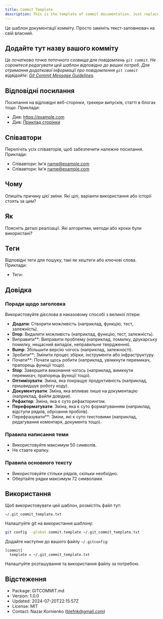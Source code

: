 ```yaml
---
title: Commit Template
description: This is the template of commit documentation. Just replace the placeholder text with your own.
---
```


Це шаблон документації комміту. Просто замініть текст-заповнювач на свій власний.

## Додайте тут назву вашого комміту

*Це початкова точка поточного сховища для повідомлень `git commit`. Не соромтеся редагувати цей шаблон відповідно до ваших потреб. Для отримання додаткової інформації про повідомлення `git commit` відвідайте: [Git Commit Message Guidelines](https://github.com/joelparkerhenderson/git_commit_message)*.

## Відповідні посилання

Посилання на відповідні веб-сторінки, трекери випусків, статті в блогах тощо. Приклади:

- Див: <https://example.com>
- Див: [Приклад сторінки](<https://example.com>)

## Співавтори

Перелічіть усіх співавторів, щоб забезпечити належне посилання. Приклади:

- Співавтори: Ім'я <name@example.com>
- Співавтори: Ім'я <name@example.com>

## Чому

Опишіть причину цієї зміни. Які цілі, варіанти використання або історії стоять за цим?

## Як

Поясніть деталі реалізації. Які алгоритми, методи або кроки були використані?

## Теги

Відповідні теги для пошуку, такі як хештеги або ключові слова. Приклади:

- Теги:

## Довідка

### Поради щодо заголовка

Використовуйте дієслова в наказовому способі з великої літери:

- **Додати**: Створити можливість (наприклад, функцію, тест, залежність).
- **Drop**: Видалити можливість (наприклад, функцію, тест, залежність).
- Виправити**: Виправити проблему (наприклад, помилку, друкарську помилку, нещасний випадок, неправильне твердження).
- **Bump**: Збільшити версію чогось (наприклад, залежності).
- Зробити**: Змінити процес збірки, інструменти або інфраструктуру.
- Почати**: Почати щось робити (наприклад, увімкнути перемикач, прапорець функції тощо).
- **Stop**: Завершити виконання чогось (наприклад, вимкнути перемикач, прапорець функції тощо).
- **Оптимізувати**: Зміна, яка покращує продуктивність (наприклад, пришвидшує роботу коду).
- **Документувати**: Зміна, яка впливає лише на документацію (наприклад, файли довідки).
- **Рефактор**: Зміна, яка є суто рефакторингом.
- **Переформатувати**: Зміна, яка є суто форматуванням (наприклад, відступи рядків, обрізання пробілів).
- Перефразувати**: Зміни, які є суто текстовими (наприклад, редагування коментаря, документа тощо).

### Правила написання теми

- Використовуйте максимум 50 символів.
- Не ставте крапку.

### Правила основного тексту

- Використовуйте стільки рядків, скільки необхідно.
- Обертайте рядки максимум 72 символами.

## Використання

Щоб використовувати цей шаблон, розмістіть файл тут:

```plaintext
~/.git_commit_template.txt
```

Налаштуйте git на використання шаблону:

```bash
git config --global commit.template ~/.git_commit_template.txt
```

Додайте наступне до вашого файлу `~/.gitconfig`:

```plaintext
[commit]
  template = ~/.git_commit_template.txt
```

Налаштуйте розташування та використання файлу за потребою.

## Відстеження

- Package: GITCOMMIT.md
- Version: 1.0.0
- Updated: 2024-07-20T22:15:57Z
- License: MIT
- Contact: Nazar Kornienko (<blefnk@gmail.com>)
